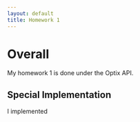 ```yaml
---
layout: default
title: Homework 1
---
```


# Overall

My homework 1 is done under the Optix API.

## Special Implementation

I implemented 